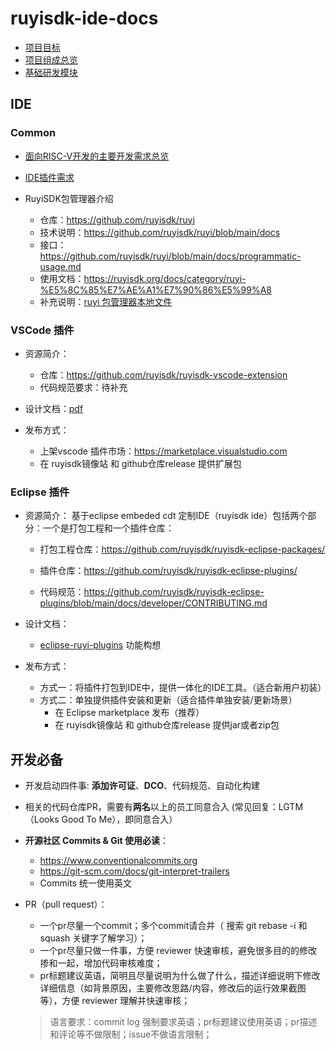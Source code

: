 # ruyisdk-ide-docs

- [项目目标](./intro/vision.md)
- [项目组成总览](./intro/overview.md)
- [基础研发模块](./other/module.md)

## IDE

### Common

- [面向RISC-V开发的主要开发需求总览](ide/overview.md)
- [IDE插件需求](ide/requires.md)
- RuyiSDK包管理器介绍

  - 仓库：https://github.com/ruyisdk/ruyi
  - 技术说明：https://github.com/ruyisdk/ruyi/blob/main/docs
  - 接口：https://github.com/ruyisdk/ruyi/blob/main/docs/programmatic-usage.md
  - 使用文档：https://ruyisdk.org/docs/category/ruyi-%E5%8C%85%E7%AE%A1%E7%90%86%E5%99%A8
  - 补充说明：[ruyi 包管理器本地文件](ide/ruyi.md)

### VSCode 插件

- 资源简介：

  - 仓库：https://github.com/ruyisdk/ruyisdk-vscode-extension
  - 代码规范要求：待补充
- 设计文档：[pdf](./ide/vscode/RISC-V%20VSCode%20插件设计书（修改版）.pdf)
- 发布方式：
  - 上架vscode 插件市场：https://marketplace.visualstudio.com
  - 在 ruyisdk镜像站 和 github仓库release 提供扩展包

### Eclipse 插件

- 资源简介：
  基于eclipse embeded cdt 定制IDE（ruyisdk ide）包括两个部分：一个是打包工程和一个插件仓库：
  - 打包工程仓库：https://github.com/ruyisdk/ruyisdk-eclipse-packages/
  - 插件仓库：https://github.com/ruyisdk/ruyisdk-eclipse-plugins/ 

  - 代码规范：https://github.com/ruyisdk/ruyisdk-eclipse-plugins/blob/main/docs/developer/CONTRIBUTING.md
- 设计文档：

  - [eclipse-ruyi-plugins](./ide/eclipse/eclipse-ruyi.md) 功能构想

- 发布方式：
  - 方式一：将插件打包到IDE中，提供一体化的IDE工具。（适合新用户初装）
  - 方式二：单独提供插件安装和更新（适合插件单独安装/更新场景）
    - 在 Eclipse marketplace 发布（推荐）
    - 在 ruyisdk镜像站 和 github仓库release 提供jar或者zip包

## 开发必备

- 开发启动四件事: **添加许可证**、**DCO**、代码规范、自动化构建
- 相关的代码仓库PR，需要有**两名**以上的员工同意合入 (常见回复：LGTM（Looks Good To Me），即同意合入）
- **开源社区 Commits & Git 使用必读**：

  - https://www.conventionalcommits.org
  - https://git-scm.com/docs/git-interpret-trailers
  - Commits 统一使用英文
- PR（pull request）：

  - 一个pr尽量一个commit；多个commit请合并（ 搜索 git rebase -i 和 squash 关键字了解学习）；
  - 一个pr尽量只做一件事，方便 reviewer 快速审核，避免很多目的的修改掺和一起，增加代码审核难度；
  - pr标题建议英语，简明且尽量说明为什么做了什么，描述详细说明下修改详细信息（如背景原因，主要修改思路/内容，修改后的运行效果截图等），方便 reviewer 理解并快速审核；

  > 语言要求：commit log 强制要求英语；pr标题建议使用英语；pr描述和评论等不做限制；issue不做语言限制；
  >
